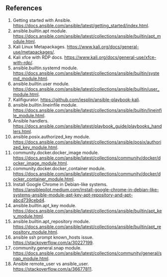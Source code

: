 ## References
1. Getting started with Ansible. https://docs.ansible.com/ansible/latest/getting_started/index.html.
1. ansible.builtin.apt module. https://docs.ansible.com/ansible/latest/collections/ansible/builtin/apt_module.html.
1. Kali Linux Metapackages. https://www.kali.org/docs/general-use/metapackages/.
1. Kali xfce with RDP docs. https://www.kali.org/docs/general-use/xfce-with-rdp/.
1. ansible.builtin.systemd module. https://docs.ansible.com/ansible/latest/collections/ansible/builtin/systemd_module.html.
1. ansible.builtin.user module. https://docs.ansible.com/ansible/latest/collections/ansible/builtin/user_module.html.
1. Kalifigurator. https://github.com/iesplin/ansible-playbook-kali.
1. ansible.builtin.lineinfile module. https://docs.ansible.com/ansible/latest/collections/ansible/builtin/lineinfile_module.html.
1. Ansible handlers. https://docs.ansible.com/ansible/latest/playbook_guide/playbooks_handlers.html.
1. ansible.posix.authorized_key module. https://docs.ansible.com/ansible/latest/collections/ansible/posix/authorized_key_module.html.
1. community.docker.docker_image module. https://docs.ansible.com/ansible/latest/collections/community/docker/docker_image_module.html.
1. community.docker.docker_container module. https://docs.ansible.com/ansible/latest/collections/community/docker/docker_container_module.html.
1. Install Google Chrome in Debian-like systems. https://ansiblepilot.medium.com/install-google-chrome-in-debian-like-systems-ansible-module-apt-key-apt-repository-and-apt-abcd739cebd4.
1. ansible.builtin.apt_key module. https://docs.ansible.com/ansible/latest/collections/ansible/builtin/apt_key_module.html.
1. ansible.builtin.apt_repository module. https://docs.ansible.com/ansible/latest/collections/ansible/builtin/apt_repository_module.html.
1. ansible ssh prompt known_hosts issue. https://stackoverflow.com/a/30227199.
1. community.general.snap module. https://docs.ansible.com/ansible/latest/collections/community/general/snap_module.html.
1. Ansible remote_user vs ansible_user. https://stackoverflow.com/a/36677811.
